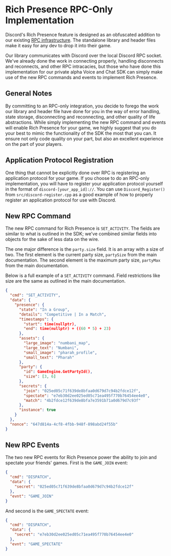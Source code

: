 # Rich Presence RPC-Only Implementation

Discord's Rich Presence feature is designed as an obfuscated addition to our existing [RPC infrastructure](https://discordapp.com/developers/docs/topics/rpc). The standalone library and header files make it easy for any dev to drop it into their game.

Our library communicates with Discord over the local Discord RPC socket. We've already done the work in connecting properly, handling disconnects and reconnects, and other RPC intracacies, but those who have done this implementation for our private alpha Voice and Chat SDK can simply make use of the new RPC commands and events to implement Rich Presence.

## General Notes

By committing to an RPC-only integration, you decide to forego the work our library and header file have done for you in the way of error handling, state storage, disconnecting and reconnecting, and other quality of life abstractions. While simply implementing the new RPC command and events will enable Rich Presence for your game, we highly suggest that you do your best to mimic the functionality of the SDK the most that you can. It ensure not only code quality on your part, but also an excellent experience on the part of your players.

## Application Protocol Registration

One thing that cannot be explicitly done over RPC is registering an application protocol for your game. If you choose to do an RPC-only implementation, you will have to register your application protocol yourself in the format of `discord-[your_app_id]://`. You can use `Discord_Register()` from `src/discord-register.cpp` as a good example of how to properly register an application protocol for use with Discord.

## New RPC Command

The new RPC command for Rich Presence is `SET_ACTIVITY`. The fields are similar to what is outlined in the SDK; we've combined similar fields into objects for the sake of less data on the wire.

The one major difference is the `party.size` field. It is an array with a size of two. The first element is the current party size, `partySize` from the main documentation. The second element is the maximum party size, `partyMax` from the main documentation.

Below is a full example of a `SET_ACTIVITY` command. Field restrictions like size are the same as outlined in the main documentation.

```json
{
  "cmd": "SET_ACTIVITY",
  "data": {
    "presence": {
      "state": "In a Group",
      "details": "Competitive | In a Match",
      "timestamps": {
        "start": time(nullptr),
        "end": time(nullptr) + ((60 * 5) + 23)
      },
      "assets": {
        "large_image": "numbani_map",
        "large_text": "Numbani",
        "small_image": "pharah_profile",
        "small_text": "Pharah"
      },
      "party": {
        "id": GameEngine.GetPartyId(),
        "size": [3, 6]
      },
      "secrets": {
        "join": "025ed05c71f639de8bfaa0d679d7c94b2fdce12f",
        "spectate": "e7eb30d2ee025ed05c71ea495f770b76454ee4e0",
        "match": "4b2fdce12f639de8bfa7e3591b71a0d679d7c93f"
      },
      "instance": true
    }
  },
  "nonce": "647d814a-4cf8-4fbb-948f-898abd24f55b"
}
```

## New RPC Events

The two new RPC events for Rich Presence power the ability to join and spectate your friends' games. First is the `GAME_JOIN` event:

```json
{
  "cmd": "DISPATCH",
  "data": {
    "secret": "025ed05c71f639de8bfaa0d679d7c94b2fdce12f"
  },
  "evnt": "GAME_JOIN"
}
```

And second is the `GAME_SPECTATE` event:

```json
{
  "cmd": "DISPATCH",
  "data": {
    "secret": "e7eb30d2ee025ed05c71ea495f770b76454ee4e0"
  },
  "evnt": "GAME_SPECTATE"
}
```